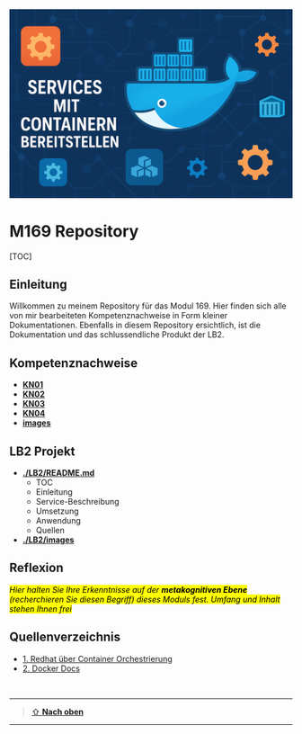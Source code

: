 
<img src="/images/titelbild.png" alt="Eigenes Titelbild" width="1200"/>

# M169 Repository

[TOC]

## Einleitung
Willkommen zu meinem Repository für das Modul 169. Hier finden sich alle von mir bearbeiteten Kompetenznachweise in Form kleiner Dokumentationen. Ebenfalls in diesem Repository ersichtlich, ist die Dokumentation und das schlussendliche Produkt der LB2.

## Kompetenznachweise

- [**KN01**](./KN01/README.md)
- [**KN02**](./KN02/README.md)
- [**KN03**](./KN03/README.md)
- [**KN04**](./KN04/README.md)
- [**images**](/images/)

## LB2 Projekt

- [**./LB2/README.md**](./LB2/README.md) 
  - TOC 
  - Einleitung
  - Service-Beschreibung 
  - Umsetzung 
  - Anwendung 
  - Quellen 
- [**./LB2/images**](./LB2/images) 

## Reflexion
<mark>_Hier halten Sie Ihre Erkenntnisse auf der **metakognitiven Ebene** (recherchieren Sie diesen Begriff) dieses Moduls fest.
Umfang und Inhalt stehen Ihnen frei_</mark>


## Quellenverzeichnis
  * [1. Redhat über Container Orchestrierung](https://www.redhat.com/de/topics/containers/what-is-container-orchestration)
  * [2. Docker Docs](https://docs.docker.com/) 


<br>

---

> [⇧ **Nach oben**](#m169-repository)

___
